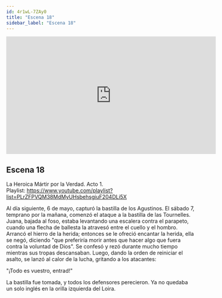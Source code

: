 ```yaml
---
id: 4r1wL-7ZAy0
title: "Escena 18"
sidebar_label: "Escena 18"
---
```


<div class="video-float-container">
  <iframe
    width="560"
    height="315"
    src="https://www.youtube.com/embed/4r1wL-7ZAy0"
    title="YouTube video player"
    frameborder="0"
    allow="accelerometer; autoplay; clipboard-write; encrypted-media; gyroscope; picture-in-picture; web-share"
    referrerpolicy="strict-origin-when-cross-origin"
    allowfullscreen
  ></iframe>
</div>

## Escena 18

La Heroica Mártir por la Verdad. Acto 1.  
Playlist: https://www.youtube.com/playlist?list=PLrZFPVQM38MdMyUHsbehsgiuF204DLi5X

Al día siguiente, 6 de mayo, capturó la bastilla de los Agustinos. El sábado 7, temprano por la mañana, comenzó el ataque a la bastilla de las Tournelles. Juana, bajada al foso, estaba levantando una escalera contra el parapeto, cuando una flecha de ballesta la atravesó entre el cuello y el hombro. Arrancó el hierro de la herida; entonces se le ofreció encantar la herida, ella se negó, diciendo "que preferiría morir antes que hacer algo que fuera contra la voluntad de Dios". Se confesó y rezó durante mucho tiempo mientras sus tropas descansaban. Luego, dando la orden de reiniciar el asalto, se lanzó al calor de la lucha, gritando a los atacantes:

"¡Todo es vuestro, entrad!"

La bastilla fue tomada, y todos los defensores perecieron. Ya no quedaba un solo inglés en la orilla izquierda del Loira.
